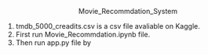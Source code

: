 <div style="text-align:center">
  <p></p>Movie_Recommdation_System</p>
</div>

1) tmdb_5000_creadits.csv is a csv file avaliable on Kaggle.
2) First run Movie_Recommdation.ipynb file.
3) Then run app.py file by <streamlit run app.py>
